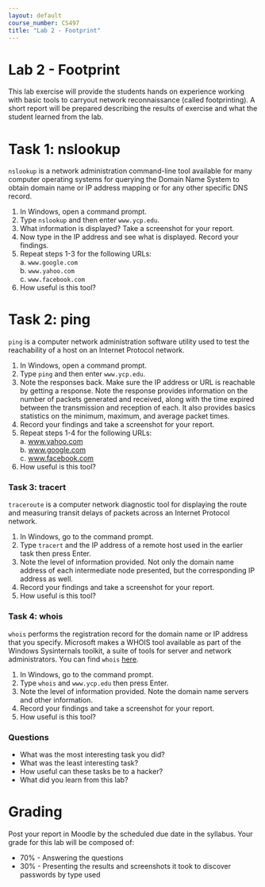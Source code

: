 ```yaml
---
layout: default
course_number: CS497
title: "Lab 2 - Footprint"
---
```


# Lab 2 - Footprint  

This lab exercise will provide the students hands on experience working with basic tools to carryout network reconnaissance (called footprinting). A short report will be prepared describing the results of exercise and what the student learned from the lab.

# Task 1: nslookup

```nslookup``` is a network administration command-line tool available for many computer operating systems for querying the Domain Name System to obtain domain name or IP address mapping or for any other specific DNS record.

1. In Windows, open a command prompt.
2. Type ```nslookup``` and then enter ```www.ycp.edu```.
3. What information is displayed? Take a screenshot for your report.
4. Now type in the IP address and see what is displayed. Record your findings.
5. Repeat steps 1-3 for the following URLs: <br/>
    a. ```www.google.com```</br>
    b. ```www.yahoo.com```</br>
    c. ```www.facebook.com```</br>
6. How useful is this tool?

# Task 2: ping

```ping``` is a computer network administration software utility used to test the reachability of a host on an Internet Protocol network. 

1. In Windows, open a command prompt.
2. Type ```ping``` and then enter ```www.ycp.edu```.
3. Note the responses back. Make sure the IP address or URL is reachable by getting a
response. Note the response provides information on the number of packets generated
and received, along with the time expired between the transmission and reception of
each. It also provides basics statistics on the minimum, maximum, and average packet
times.
4. Record your findings and take a screenshot for your report.
5. Repeat steps 1-4 for the following URLs:</br>
    a. www.yahoo.com</br>
    b. www.google.com</br>
    c. www.facebook.com</br>
6. How useful is this tool?

### Task 3: tracert

```traceroute``` is a computer network diagnostic tool for displaying the route and measuring transit delays of packets across an Internet Protocol network.

1. In Windows, go to the command prompt.
2. Type ```tracert``` and the IP address of a remote host used in the earlier task then press Enter.
3. Note the level of information provided. Not only the domain name address of each intermediate node presented, but the corresponding IP address as well.
4. Record your findings and take a screenshot for your report.
5. How useful is this tool?

### Task 4: whois

```whois``` performs the registration record for the domain name or IP address that you specify. Microsoft makes a WHOIS tool available as part of the Windows Sysinternals toolkit, a suite of tools for server and network administrators. You can find ```whois``` [here](https://docs.microsoft.com/en-us/sysinternals/downloads/whois).

1. In Windows, go to the command prompt.
2. Type ```whois``` and ```www.ycp.edu``` then press Enter.
3. Note the level of information provided. Note the domain name servers and other information.
4. Record your findings and take a screenshot for your report.
5. How useful is this tool?

### Questions
- What was the most interesting task you did?
- What was the least interesting task?
- How useful can these tasks be to a hacker?
- What did you learn from this lab?


# Grading

Post your report in Moodle by the scheduled due date in the syllabus. Your grade for this lab will be composed of:
- 70% - Answering the questions
- 30% - Presenting the results and screenshots it took to discover passwords by type used



